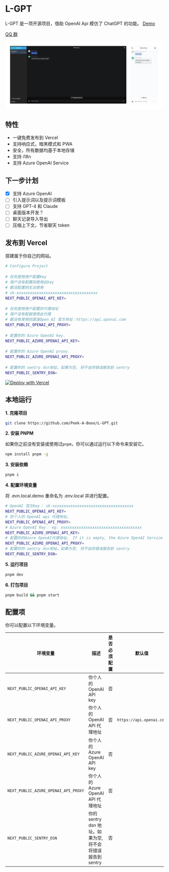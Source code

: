 # L-GPT

L-GPT 是一项开源项目，借助 OpenAI Api 模仿了 ChatGPT 的功能。 [Demo](https://gpt.ltops.cn)

[QQ 群](./public/screenshots/qq.jpeg)

<img src="./public/screenshots/screenshot.png">

## 特性

- 一键免费发布到 Vercel
- 支持响应式，暗黑模式和 PWA
- 安全，所有数据均基于本地存储
- 支持 i18n
- 支持 Azure OpenAI Service

## 下一步计划

- [x] 支持 Azure OpenAI
- [ ] 引入提示词以及提示词模板
- [ ] 支持 GPT-4 和 Claude
- [ ] 桌面版本开发？
- [ ] 聊天记录导入导出
- [ ] 压缩上下文，节省聊天 token

## 发布到 Vercel

搭建属于你自己的网站。

```bash
# Configure Project

# 优先使用用户配置key
# 用户没有配置则使用此key
# 都没配置则无法使用
# sk-xxxxxxxxxxxxxxxxxxxxxxxxxxxxxxxxxxxx
NEXT_PUBLIC_OPENAI_API_KEY=

# 优先使用用户配置的代理地址
# 用户没有配就使用此代理
# 都没有使用则直连Open AI 官方地址：https://api.openai.com
NEXT_PUBLIC_OPENAI_API_PROXY=

# 配置你的 Azure OpenAI key.
NEXT_PUBLIC_AZURE_OPENAI_API_KEY=

# 配置你的 Azure OpenAI proxy.
NEXT_PUBLIC_AZURE_OPENAI_API_PROXY=

# 配置你的 sentry dsn地址。如果为空, 将不会将错误报告到 sentry
NEXT_PUBLIC_SENTRY_DSN=
```

[![Deploy with Vercel](https://vercel.com/button)](https://vercel.com/new/clone?repository-url=https://github.com/Peek-A-Booo/L-GPT&env=NEXT_PUBLIC_OPENAI_API_KEY&env=NEXT_PUBLIC_OPENAI_API_PROXY&env=NEXT_PUBLIC_AZURE_OPENAI_API_KEY&env=NEXT_PUBLIC_AZURE_OPENAI_API_PROXY&env=NEXT_PUBLIC_SENTRY_DSN)

## 本地运行

**1. 克隆项目**

```bash
git clone https://github.com/Peek-A-Booo/L-GPT.git
```

**2. 安装 PNPM**

如果你之前没有安装或使用过`pnpm`，你可以通过运行以下命令来安装它。

```bash
npm install pnpm -g
```

**3. 安装依赖**

```bash
pnpm i
```

**4. 配置环境变量**

将 .evn.local.demo 重命名为 .env.local 并进行配置。

```bash
# OpenAI 官方key： sk-xxxxxxxxxxxxxxxxxxxxxxxxxxxxxxxxxxxx
NEXT_PUBLIC_OPENAI_API_KEY=
# 你个人的 OpenAI api 代理地址。
NEXT_PUBLIC_OPENAI_API_PROXY=
# Azure OpenAI Key： eg: xxxxxxxxxxxxxxxxxxxxxxxxxxxxxxxxxxxx
NEXT_PUBLIC_AZURE_OPENAI_API_KEY=
# 配置你的Azure OpenAI代理地址。 If it is empty, the Azure OpenAI Service will not function properly.
NEXT_PUBLIC_AZURE_OPENAI_API_PROXY=
# 配置你的 sentry dsn地址。如果为空, 将不会将错误报告到 sentry
NEXT_PUBLIC_SENTRY_DSN=
```

**5. 运行项目**

```bash
pnpm dev
```

**6. 打包项目**

```bash
pnpm build && pnpm start
```

## 配置项

你可以配置以下环境变量。

| 环境变量                             | 描述                                                      | 是否必须配置 | 默认值                   |
| ------------------------------------ | --------------------------------------------------------- | ------------ | ------------------------ |
| `NEXT_PUBLIC_OPENAI_API_KEY`         | 你个人的 OpenAI API key                                   | 否           |                          |
| `NEXT_PUBLIC_OPENAI_API_PROXY`       | 你个人的 OpenAI API 代理地址                              | 否           | `https://api.openai.com` |
| `NEXT_PUBLIC_AZURE_OPENAI_API_KEY`   | 你个人的 Azure OpenAI API key                             | 否           |                          |
| `NEXT_PUBLIC_AZURE_OPENAI_API_PROXY` | 你个人的 Azure OpenAI API 代理地址                        | 否           |                          |
| `NEXT_PUBLIC_SENTRY_DSN`             | 你的 sentry dsn 地址。如果为空, 将不会将错误报告到 sentry | 否           |                          |
